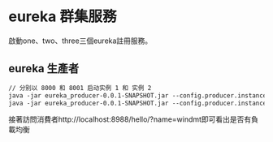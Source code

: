 # eureka 群集服務

啟動one、two、three三個eureka註冊服務。

## eureka 生產者

```xml
// 分别以 8000 和 8001 启动实例 1 和 实例 2
java -jar eureka_producer-0.0.1-SNAPSHOT.jar --config.producer.instance=1 --server.port=8000
java -jar eureka_producer-0.0.1-SNAPSHOT.jar --config.producer.instance=2 --server.port=8001
```

接著訪問消費者http://localhost:8988/hello/?name=windmt即可看出是否有負載均衡
